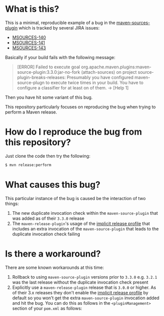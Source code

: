 # What is this?

This is a minimal, reproducible example of a bug in the [maven-sources-plugin][1] which is tracked by several JIRA issues:

- [MSOURCES-140][2]
- [MSOURCES-141][3]
- [MSOURCES-143][4]

Basically if your build fails with the following message:

> [ERROR] Failed to execute goal org.apache.maven.plugins:maven-source-plugin:3.3.0:jar-no-fork (attach-sources) on project source-plugin-breaks-releases: Presumably you have configured maven-source-plugn to execute twice times in your build. You have to configure a classifier for at least on of them. -> [Help 1]

Then you have hit some variant of this bug.

This repository particularly focuses on reproducing the bug when trying to perform a Maven release.

# How do I reproduce the bug from this repository?

Just clone the code then try the following:

```bash
$ mvn release:perform
```

# What causes this bug?

This particular instance of the bug is caused be the interaction of two things:

1. The new duplicate invocation check within the `maven-source-plugin` that was added as of their `3.3.0` release
2. The `maven-release-plugin`'s usage of the [implicit release profile][5] that includes an extra invocation of the
   `maven-source-plugin` that leads to the duplicate invocation check failing

# Is there a workaround?

There are some known workarounds at this time:

1. Rollback to using `maven-source-plugin` versions prior to `3.3.0` e.g. `3.2.1` was the last release without the
   duplicate invocation check present
2. Explicitly use a `maven-release-plugin` release that is `3.0.0` or higher.  As of their 3.x releases they don't enable the [implicit release profile][5] by default so you won't get the extra `maven-source-plugin` invocation added and hit the bug.  You can do this as follows in the `<pluginManagement>` section of your `pom.xml` as follows:





[1]: https://maven.apache.org/plugins/maven-source-plugin/
[2]: https://issues.apache.org/jira/browse/MSOURCES-140
[3]: https://issues.apache.org/jira/browse/MSOURCES-141
[4]: https://issues.apache.org/jira/browse/MSOURCES-143
[5]: https://maven.apache.org/maven-release/maven-release-plugin/perform-mojo.html#usereleaseprofile
